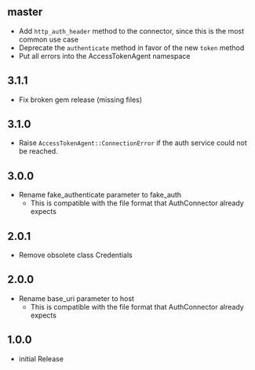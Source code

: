 ## master

- Add `http_auth_header` method to the connector, since this is the most
  common use case
- Deprecate the `authenticate` method in favor of the new `token` method
- Put all errors into the AccessTokenAgent namespace

## 3.1.1

- Fix broken gem release (missing files)

## 3.1.0

- Raise `AccessTokenAgent::ConnectionError` if the auth service could not be reached.

## 3.0.0

- Rename fake_authenticate parameter to fake_auth
    - This is compatible with the file format that AuthConnector already expects

## 2.0.1

- Remove obsolete class Credentials

## 2.0.0

- Rename base_uri parameter to host
    - This is compatible with the file format that AuthConnector already expects

## 1.0.0

- initial Release
